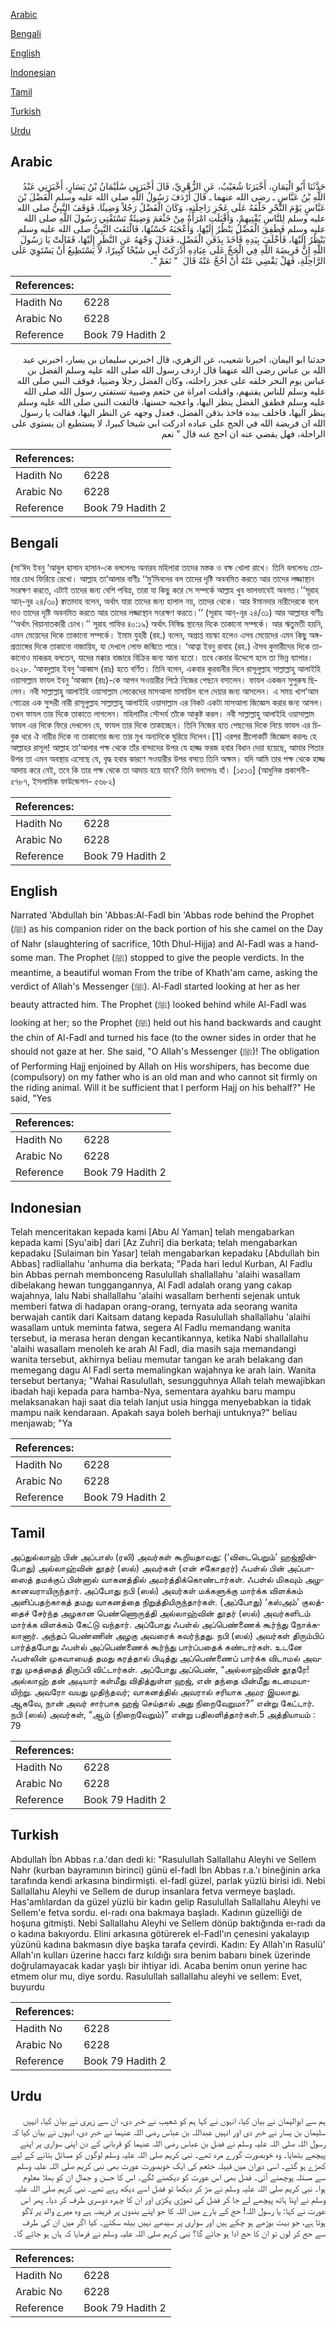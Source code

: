 [Arabic](#arabic)

[Bengali](#bengali)

[English](#english)

[Indonesian](#indonesian)

[Tamil](#tamil)

[Turkish](#turkish)

[Urdu](#urdu)

## Arabic


<div dir="rtl" lang="ar" style={{fontSize:'larger',backgroundColor:'#f8f9fa',padding:20}}>
حَدَّثَنَا أَبُو الْيَمَانِ، أَخْبَرَنَا شُعَيْبٌ، عَنِ الزُّهْرِيِّ، قَالَ أَخْبَرَنِي سُلَيْمَانُ بْنُ يَسَارٍ، أَخْبَرَنِي عَبْدُ اللَّهِ بْنُ عَبَّاسٍ ـ رضى الله عنهما ـ قَالَ أَرْدَفَ رَسُولُ اللَّهِ صلى الله عليه وسلم الْفَضْلَ بْنَ عَبَّاسٍ يَوْمَ النَّحْرِ خَلْفَهُ عَلَى عَجُزِ رَاحِلَتِهِ، وَكَانَ الْفَضْلُ رَجُلاً وَضِيئًا، فَوَقَفَ النَّبِيُّ صلى الله عليه وسلم لِلنَّاسِ يُفْتِيهِمْ، وَأَقْبَلَتِ امْرَأَةٌ مِنْ خَثْعَمَ وَضِيئَةٌ تَسْتَفْتِي رَسُولَ اللَّهِ صلى الله عليه وسلم فَطَفِقَ الْفَضْلُ يَنْظُرُ إِلَيْهَا، وَأَعْجَبَهُ حُسْنُهَا، فَالْتَفَتَ النَّبِيُّ صلى الله عليه وسلم يَنْظُرُ إِلَيْهَا، فَأَخْلَفَ بِيَدِهِ فَأَخَذَ بِذَقَنِ الْفَضْلِ، فَعَدَلَ وَجْهَهُ عَنِ النَّظَرِ إِلَيْهَا، فَقَالَتْ يَا رَسُولَ اللَّهِ إِنَّ فَرِيضَةَ اللَّهِ فِي الْحَجِّ عَلَى عِبَادِهِ أَدْرَكَتْ أَبِي شَيْخًا كَبِيرًا، لاَ يَسْتَطِيعُ أَنْ يَسْتَوِيَ عَلَى الرَّاحِلَةِ، فَهَلْ يَقْضِي عَنْهُ أَنْ أَحُجَّ عَنْهُ قَالَ ‏ "‏ نَعَمْ ‏"‏‏.‏
</div>
<div style={{backgroundColor:'#f8f9fa',padding:20, marginBottom: 10}}><table> <thead> <tr> <th>References:</th> <th></th> </tr> </thead> <tbody><tr><td>Hadith No</td><td>6228</td></tr><tr><td>Arabic No</td><td>6228</td></tr><tr><td>Reference</td><td>Book 79 Hadith 2</td></tr></tbody></table></div>


<div dir="rtl" lang="ar" style={{fontSize:'larger',backgroundColor:'#f8f9fa',padding:20}}>
حدثنا ابو اليمان، اخبرنا شعيب، عن الزهري، قال اخبرني سليمان بن يسار، اخبرني عبد الله بن عباس رضى الله عنهما قال اردف رسول الله صلى الله عليه وسلم الفضل بن عباس يوم النحر خلفه على عجز راحلته، وكان الفضل رجلا وضييا، فوقف النبي صلى الله عليه وسلم للناس يفتيهم، واقبلت امراة من خثعم وضيية تستفتي رسول الله صلى الله عليه وسلم فطفق الفضل ينظر اليها، واعجبه حسنها، فالتفت النبي صلى الله عليه وسلم ينظر اليها، فاخلف بيده فاخذ بذقن الفضل، فعدل وجهه عن النظر اليها، فقالت يا رسول الله ان فريضة الله في الحج على عباده ادركت ابي شيخا كبيرا، لا يستطيع ان يستوي على الراحلة، فهل يقضي عنه ان احج عنه قال " نعم
</div>
<div style={{backgroundColor:'#f8f9fa',padding:20, marginBottom: 10}}><table> <thead> <tr> <th>References:</th> <th></th> </tr> </thead> <tbody><tr><td>Hadith No</td><td>6228</td></tr><tr><td>Arabic No</td><td>6228</td></tr><tr><td>Reference</td><td>Book 79 Hadith 2</td></tr></tbody></table></div>

## Bengali


<div dir="ltr" lang="bn" style={{fontSize:'larger',backgroundColor:'#f8f9fa',padding:20}}>
(সা‘ঈদ ইবনু ‘আবুল হাসান হাসান-কে বললেনঃ অনারব মহিলারা তাদের মস্তক ও বক্ষ খোলা রাখে। তিনি বললেনঃ তোমার চোখ ফিরিয়ে রেখো। আল্লাহ তা‘আলার বাণীঃ ‘‘মু’মিনদের বল তাদের দৃষ্টি অবনমিত করতে আর তাদের লজ্জাস্থান সংরক্ষণ করতে, এটাই তাদের জন্য বেশি পবিত্র, তারা যা কিছু করে সে সম্পর্কে আল্লাহ খুব ভালভাবেই অবগত।’’সূরাহ আন্-নূর ২৪/৩০) ক্বাতাদাহ বলেন, অর্থাৎ যারা তাদের জন্য হালাল নয়, তাদের থেকে। আর ঈমানদার নারীদেরকে বলে দাও তাদের দৃষ্টি অবনমিত করতে আর তাদের লজ্জাস্থান সংরক্ষণ করতে।’’ (সূরাহ আন্-নূর ২৪/৩১) আর আল্লাহর বাণীঃ ‘‘অর্থাৎ খিয়ানাতকারী চোখ।’’ সূরাহ গাফির ৪০:১৯) অর্থাৎ নিষিদ্ধ স্থানের দিকে তাকানো সম্পর্কে। আর ঋতুমতী হয়নি, এমন মেয়েদের দিকে তাকানো সম্পর্কে। ইমাম যুহরী (রহ.) বলেন, অপ্রাপ্ত বয়স্কা হলেও এসব মেয়েদের এমন কিছু অঙ্গ-প্রত্যঙ্গের দিকে তাকানো নাজায়িয, যা দেখলে লোভ জন্মিতে পারে। ‘আত্বা ইবনু রাবাহ (রহ.) ঐসব কুমারীদের দিকে তাকানোও মাকরূহ বলতেন, যাদের মক্কার বাজারে বিক্রির জন্য আনা হতো। তবে কেনার উদ্দেশে হলে তা ভিন্ন ব্যাপার। ৬২২৮. ‘আবদুল্লাহ ইবনু ‘আব্বাস (রাঃ) হতে বর্ণিত। তিনি বলেন, একবার কুরবানীর দিনে রাসূলুল্লাহ সাল্লাল্লাহু আলাইহি ওয়াসাল্লাম ফাযল ইবনু ‘আব্বাস (রাঃ)-কে আপন সওয়ারীর পিঠে নিজের পেছনে বসালেন। ফাযল একজন সুপুরুষ ছিলেন। নবী সাল্লাল্লাহু আলাইহি ওয়াসাল্লাম লোকেদের মাসআলা মাসায়িল বলে দেয়ার জন্য আসলেন। এ সময় খাশ‘আম গোত্রের এক সুন্দরী নারী রাসূলুল্লাহ সাল্লাল্লাহু আলাইহি ওয়াসাল্লাম এর নিকট একটা মাসআলা জিজ্ঞেস করার জন্য আসল। তখন ফাযল তার দিকে তাকাতে লাগলেন। মহিলাটির সৌন্দর্য তাঁকে আকৃষ্ট করল। নবী সাল্লাল্লাহু আলাইহি ওয়াসাল্লাম ফাযল এর দিকে ফিরে দেখলেন যে, ফাযল তার দিকে তাকাচ্ছেন। তিনি নিজের হাত পেছনের দিকে নিয়ে ফাযল এর চিবুক ধরে ঐ নারীর দিকে না তাকানোর জন্য তার মুখ অন্যদিকে ঘুরিয়ে দিলেন।[1] এরপর স্ত্রীলোকটি জিজ্ঞেস করলঃ হে আল্লাহর রাসূল! আল্লাহ তা‘আলার পক্ষ থেকে তাঁর বান্দাদের উপর যে হাজ্জ ফরজ হবার বিধান দেয়া হয়েছে, আমার পিতার উপর তা এমন অবস্থায় এসেছে যে, বৃদ্ধ হবার কারণে সওয়ারীর উপর বসতে তিনি অক্ষম। যদি আমি তার পক্ষ থেকে হাজ্জ আদায় করে নেই, তবে কি তার পক্ষ থেকে তা আদায় হয়ে যাবে? তিনি বললেনঃ হাঁ। [১৫১৩] (আধুনিক প্রকাশনী- ৫৭৮৭, ইসলামিক ফাউন্ডেশন- ৫৬৮২)
</div>
<div style={{backgroundColor:'#f8f9fa',padding:20, marginBottom: 10}}><table> <thead> <tr> <th>References:</th> <th></th> </tr> </thead> <tbody><tr><td>Hadith No</td><td>6228</td></tr><tr><td>Arabic No</td><td>6228</td></tr><tr><td>Reference</td><td>Book 79 Hadith 2</td></tr></tbody></table></div>

## English


<div dir="ltr" lang="en" style={{fontSize:'larger',backgroundColor:'#f8f9fa',padding:20}}>
Narrated 'Abdullah bin 'Abbas:Al-Fadl bin 'Abbas rode behind the Prophet (ﷺ) as his companion rider on the back portion of his she camel on the Day of Nahr (slaughtering of sacrifice, 10th Dhul-Hijja) and Al-Fadl was a handsome man. The Prophet (ﷺ) stopped to give the people verdicts. In the meantime, a beautiful woman From the tribe of Khath'am came, asking the verdict of Allah's Messenger (ﷺ). Al-Fadl started looking at her as her beauty attracted him. The Prophet (ﷺ) looked behind while Al-Fadl was looking at her; so the Prophet (ﷺ) held out his hand backwards and caught the chin of Al-Fadl and turned his face (to the owner sides in order that he should not gaze at her. She said, "O Allah's Messenger (ﷺ)! The obligation of Performing Hajj enjoined by Allah on His worshipers, has become due (compulsory) on my father who is an old man and who cannot sit firmly on the riding animal. Will it be sufficient that I perform Hajj on his behalf?" He said, "Yes
</div>
<div style={{backgroundColor:'#f8f9fa',padding:20, marginBottom: 10}}><table> <thead> <tr> <th>References:</th> <th></th> </tr> </thead> <tbody><tr><td>Hadith No</td><td>6228</td></tr><tr><td>Arabic No</td><td>6228</td></tr><tr><td>Reference</td><td>Book 79 Hadith 2</td></tr></tbody></table></div>

## Indonesian


<div dir="ltr" lang="id" style={{fontSize:'larger',backgroundColor:'#f8f9fa',padding:20}}>
Telah menceritakan kepada kami [Abu Al Yaman] telah mengabarkan kepada kami [Syu'aib] dari [Az Zuhri] dia berkata; telah mengabarkan kepadaku [Sulaiman bin Yasar] telah mengabarkan kepadaku [Abdullah bin Abbas] radliallahu 'anhuma dia berkata; "Pada hari Iedul Kurban, Al Fadlu bin Abbas pernah membonceng Rasulullah shallallahu 'alaihi wasallam dibelakang hewan tunggangannya, Al Fadl adalah orang yang cakap wajahnya, lalu Nabi shallallahu 'alaihi wasallam berhenti sejenak untuk memberi fatwa di hadapan orang-orang, ternyata ada seorang wanita berwajah cantik dari Kaitsam datang kepada Rasulullah shallallahu 'alaihi wasallam untuk meminta fatwa, segera Al Fadlu memandang wanita tersebut, ia merasa heran dengan kecantikannya, ketika Nabi shallallahu 'alaihi wasallam menoleh ke arah Al Fadl, dia masih saja memandangi wanita tersebut, akhirnya beliau memutar tangan ke arah belakang dan memegang dagu Al Fadl serta memalingkan wajahnya ke arah lain. Wanita tersebut bertanya; "Wahai Rasulullah, sesungguhnya Allah telah mewajibkan ibadah haji kepada para hamba-Nya, sementara ayahku baru mampu melaksanakan haji saat dia telah lanjut usia hingga menyebabkan ia tidak mampu naik kendaraan. Apakah saya boleh berhaji untuknya?" beliau menjawab; "Ya
</div>
<div style={{backgroundColor:'#f8f9fa',padding:20, marginBottom: 10}}><table> <thead> <tr> <th>References:</th> <th></th> </tr> </thead> <tbody><tr><td>Hadith No</td><td>6228</td></tr><tr><td>Arabic No</td><td>6228</td></tr><tr><td>Reference</td><td>Book 79 Hadith 2</td></tr></tbody></table></div>

## Tamil


<div dir="ltr" lang="ta" style={{fontSize:'larger',backgroundColor:'#f8f9fa',padding:20}}>
அப்துல்லாஹ் பின் அப்பாஸ் (ரலி) அவர்கள் கூறியதாவது: (‘விடைபெறும்’ ஹஜ்ஜின்போது) அல்லாஹ்வின் தூதர் (ஸல்) அவர்கள் (என் சகோதரர்) ஃபள்ல் பின் அப்பாஸைத் தமக்குப் பின்னால் வாகனத்தில் அமர்த்திக்கொண்டார்கள். ஃபள்ல் மிகவும் அழகானவராயிருந்தார். அப்போது நபி (ஸல்) அவர்கள் மக்களுக்கு மார்க்க விளக்கம் அளிப்பதற்காகத் தமது வாகனத்தை நிறுத்தியிருந்தார்கள். (அப்போது) ‘கஸ்அம்’ குலத்தைச் சேர்ந்த அழகான பெண்ணொருத்தி அல்லாஹ்வின் தூதர் (ஸல்) அவர்களிடம் மார்க்க விளக்கம் கேட்டு வந்தார். அப்போது ஃபள்ல் அப்பெண்ணைக் கூர்ந்து நோக்கலானார். அந்தப் பெண்ணின் அழகு அவரைக் கவர்ந்தது. நபி (ஸல்) அவர்கள் திரும்பிப் பார்த்தபோது ஃபள்ல் அப்பெண்ணைக் கூர்ந்து பார்ப்பதைக் கண்டார்கள். உடனே ஃபள்லின் முகவாயைத் தமது கரத்தால் பிடித்து அப்பெண்ணைப் பார்க்க விடாமல் அவரது முகத்தைத் திருப்பி விட்டார்கள். அப்போது அப்பெண், “அல்லாஹ்வின் தூதரே! அல்லாஹ் தன் அடியார் கள்மீது விதித்துள்ள ஹஜ், என் தந்தை யின்மீது கடமையாயிற்று. அவரோ வயது முதிந்தவர்; வாகனத்தில் அவரால் சரியாக அமர இயலாது. ஆகவே, நான் அவர் சார்பாக ஹஜ் செய்தால் அது நிறைவேறுமா?” என்று கேட்டார். நபி (ஸல்) அவர்கள், “ஆம் (நிறைவேறும்)” என்று பதிலளித்தார்கள்.5 அத்தியாயம் : 79
</div>
<div style={{backgroundColor:'#f8f9fa',padding:20, marginBottom: 10}}><table> <thead> <tr> <th>References:</th> <th></th> </tr> </thead> <tbody><tr><td>Hadith No</td><td>6228</td></tr><tr><td>Arabic No</td><td>6228</td></tr><tr><td>Reference</td><td>Book 79 Hadith 2</td></tr></tbody></table></div>

## Turkish


<div dir="ltr" lang="tr" style={{fontSize:'larger',backgroundColor:'#f8f9fa',padding:20}}>
Abdullah İbn Abbas r.a.'dan dedi ki: "Rasulullah Sallallahu Aleyhi ve Sellem Nahr (kurban bayramının birinci) günü el-fadl İbn Abbas r.a.'ı bineğinin arka tarafında kendi arkasına bindirmişti. el-fadl güzel, parlak yüzlü birisi idi. Nebi Sallallahu Aleyhi ve Sellem de durup insanlara fetva vermeye başladı. Has'amlılardan da güzel yüzlü bir kadın gelip Rasulullah Sallallahu Aleyhi ve Sellem'e fetva sordu. el-radı ona bakmaya başladı. Kadının güzelliği de hoşuna gitmişti. Nebi Sallallahu Aleyhi ve Sellem dönüp baktığında eı-radı da o kadına bakıyordu. Elini arkasına götürerek el-Fadl'ın çenesini yakalayıp yüzünü kadına bakmasın diye başka tarafa çevirdi. Kadın: Ey Allah'ın Rasulü' Allah'ın kulları üzerine haccı farz kıldığı sıra benim babarıı binek üzerinde doğrulamayacak kadar yaşlı bir ihtiyar idi. Acaba benim onun yerine hac etmem olur mu, diye sordu. Rasulullah sallallahu aleyhi ve sellem: Evet, buyurdu
</div>
<div style={{backgroundColor:'#f8f9fa',padding:20, marginBottom: 10}}><table> <thead> <tr> <th>References:</th> <th></th> </tr> </thead> <tbody><tr><td>Hadith No</td><td>6228</td></tr><tr><td>Arabic No</td><td>6228</td></tr><tr><td>Reference</td><td>Book 79 Hadith 2</td></tr></tbody></table></div>

## Urdu


<div dir="rtl" lang="ur" style={{fontSize:'larger',backgroundColor:'#f8f9fa',padding:20}}>
ہم سے ابوالیمان نے بیان کیا، انہوں نے کہا ہم کو شعیب نے خبر دی، ان سے زہری نے بیان کیا، انہیں سلیمان بن یسار نے خبر دی اور انہیں عبداللہ بن عباس رضی اللہ عنہما نے خبر دی، انہوں نے بیان کیا کہ رسول اللہ صلی اللہ علیہ وسلم نے فضل بن عباس رضی اللہ عنہما کو قربانی کے دن اپنی سواری پر اپنے پیچھے بٹھایا۔ وہ خوبصورت گورے مرد تھے۔ نبی کریم صلی اللہ علیہ وسلم لوگوں کو مسائل بتانے کے لیے کھڑے ہو گئے۔ اسی دوران میں قبیلہ خثعم کی ایک خوبصورت عورت بھی نبی کریم صلی اللہ علیہ وسلم سے مسئلہ پوچھنے آئی۔ فضل بھی اس عورت کو دیکھنے لگے۔ اس کا حسن و جمال ان کو بھلا معلوم ہوا۔ نبی کریم صلی اللہ علیہ وسلم نے مڑ کر دیکھا تو فضل اسے دیکھ رہے تھے۔ نبی کریم صلی اللہ علیہ وسلم نے اپنا ہاتھ پیچھے لے جا کر فضل کی ٹھوڑی پکڑی اور ان کا چہرہ دوسری طرف کر دیا۔ پھر اس عورت نے کہا: یا رسول اللہ! حج کے بارے میں اللہ کا جو اپنے بندوں پر فریضہ ہے وہ میرے والد پر لاگو ہوتا ہے، جو بہت بوڑھے ہو چکے ہیں اور سواری پر سیدھے نہیں بیٹھ سکتے۔ کیا اگر میں ان کی طرف سے حج کر لوں تو ان کا حج ادا ہو جائے گا؟ نبی کریم صلی اللہ علیہ وسلم نے فرمایا کہ ہاں ہو جائے گا۔
</div>
<div style={{backgroundColor:'#f8f9fa',padding:20, marginBottom: 10}}><table> <thead> <tr> <th>References:</th> <th></th> </tr> </thead> <tbody><tr><td>Hadith No</td><td>6228</td></tr><tr><td>Arabic No</td><td>6228</td></tr><tr><td>Reference</td><td>Book 79 Hadith 2</td></tr></tbody></table></div>